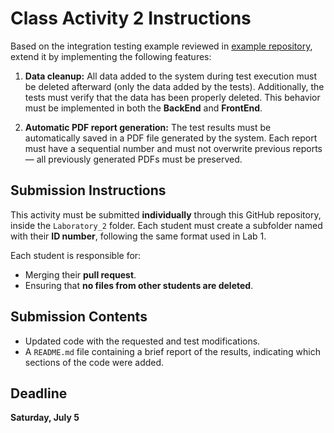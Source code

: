 # Class Activity 2 Instructions

Based on the integration testing example reviewed in [example repository](https://github.com/SwEng2-2025i/SwEng2_2025i_Examples/tree/main/Example%205%20-%20Integration%20Test), extend it by implementing the following features:

1. **Data cleanup:** All data added to the system during test execution must be deleted afterward (only the data added by the tests). Additionally, the tests must verify that the data has been properly deleted. This behavior must be implemented in both the **BackEnd** and **FrontEnd**.

2. **Automatic PDF report generation:** The test results must be automatically saved in a PDF file generated by the system. Each report must have a sequential number and must not overwrite previous reports — all previously generated PDFs must be preserved.

## Submission Instructions

This activity must be submitted **individually** through this GitHub repository, inside the `Laboratory_2` folder. Each student must create a subfolder named with their **ID number**, following the same format used in Lab 1.

Each student is responsible for:
- Merging their **pull request**.
- Ensuring that **no files from other students are deleted**.

## Submission Contents

- Updated code with the requested and test modifications.
- A `README.md` file containing a brief report of the results, indicating which sections of the code were added.

## Deadline

**Saturday, July 5**
